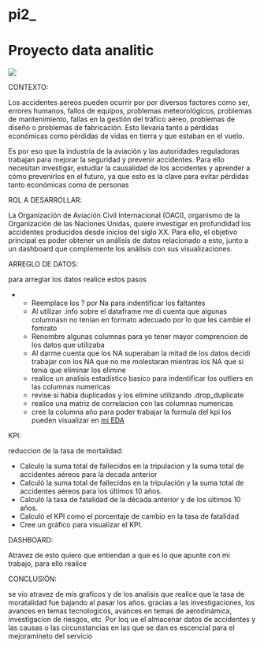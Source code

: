 # pi2_
# Proyecto data analitic
![](https://principia.es/wp-content/uploads/2020/05/SImulacion-numerica-sector-aeronautico-iStock-497848807-e1557919837219-1536x827.jpg)

CONTEXTO:

Los accidentes aereos pueden ocurrir por por diversos factores como ser, errores humanos, fallos de equipos, problemas meteorológicos, problemas de mantenimiento, fallas en la gestión del tráfico aéreo, problemas de diseño o problemas de fabricación. Esto llevaria tanto a pérdidas económicas como pérdidas de vidas en tierra y que estaban en el vuelo.

Es por eso que la industria de la aviación y las autoridades reguladoras trabajan para mejorar la seguridad y prevenir accidentes. Para ello necesitan investigar, estudiar la causalidad de los accidentes y aprender a cómo prevenirlos en el futuro, ya que esto es la clave para evitar pérdidas tanto económicas como de personas

ROL A DESARROLLAR:

La Organización de Aviación Civil Internacional (OACI), organismo de la Organización de las Naciones Unidas, quiere investigar en profundidad los accidentes producidos desde inicios del siglo XX. Para ello, el objetivo principal es poder obtener un análisis de datos relacionado a esto, junto a un dashboard que complemente los análisis con sus visualizaciones.

ARREGLO DE DATOS:

para arreglar los datos realice estos pasos
- * Reemplace los ? por Na para indentificar los faltantes
  * Al utilizar .info sobre el dataframe me di cuenta que algunas columnasn no tenian en formato adecuado por lo que les cambie el fomrato
  * Renombre algunas columnas para yo tener mayor comprencion de los datos que utilizaba
  * Al darme cuenta que los NA superaban la mitad de los datos decidi trabajar con los NA que no me molestaran mientras los NA que si tenia que eliminar los elimine
  * realice un analisis estadistico basico para indentificar los outliers en las columnas numericas
  * revise si habia duplicados y los elimine utilizando .drop_duplicate
  * realice una matriz de correlacion con las columnas numericas
  * cree la columna año para poder trabajar la formula del kpi
los pueden visualizar en [mi EDA](https://github.com/enzobaz99/pi2_/blob/main/EDA.ipynb)

KPI:



reduccion de la tasa de mortalidad:

  * Calculo la suma total de fallecidos en la tripulacion y la suma total de accidentes aéreos para la decada anterior
  * Calculó la suma total de fallecidos en la tripulación y la suma total de accidentes aéreos para los últimos 10 años.
  * Calculó la tasa de fatalidad de la década anterior y de los últimos 10 años.
  * Calculó el KPI como el porcentaje de cambio en la tasa de fatalidad
  * Cree un gráfico para visualizar el KPI.


DASHBOARD:

Atravez de esto quiero que entiendan a que es lo que apunte con mi trabajo, para ello realice 

CONCLUSIÓN:

se vio atravez de mis graficos y de los analisis que realice que la tasa de moratalidad fue bajando al pasar los años. gracias a las investigaciones, los avances en temas tecnologicos, avances en temas de aerodinámica, investigacion de riesgos, etc.
Por loq ue el almacenar datos de accidentes y las causas o las circunstancias en las que se dan es escencial para el mejoramineto del servicio 
